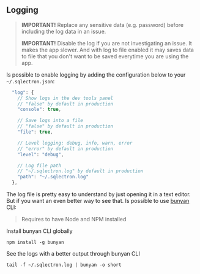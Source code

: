 ## Logging

> **IMPORTANT!** Replace any sensitive data (e.g. password) before including the log data in an issue.
>
> **IMPORTANT!** Disable the log if you are not investigating an issue. It makes the app slower. And with log to file enabled it may saves data to file that you don't want to be saved everytime you are using the app.

Is possible to enable logging by adding the configuration below to your `~/.sqlectron.json`:

```js
  "log": {
    // Show logs in the dev tools panel
    // "false" by default in production
    "console": true,

    // Save logs into a file
    // "false" by default in production
    "file": true,

    // Level logging: debug, info, warn, error
    // "error" by default in production
    "level": "debug",

    // Log file path
    // "~/.sqlectron.log" by default in production
    "path": "~/.sqlectron.log"
  },
```

The log file is pretty easy to understand by just opening it in a text editor. But if you want an even better way to see that. Is possible to use [bunyan](https://github.com/trentm/node-bunyan) CLI:

> Requires to have Node and NPM installed

Install bunyan CLI globally

```
npm install -g bunyan
```

See the logs with a better output through bunyan CLI

```
tail -f ~/.sqlectron.log | bunyan -o short
```
